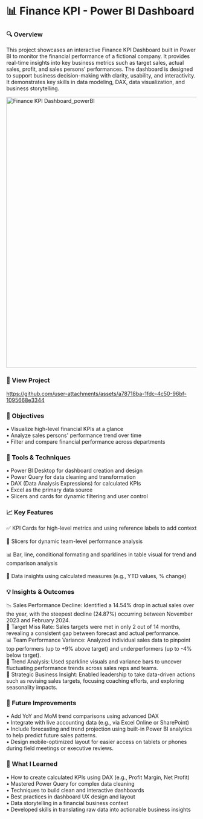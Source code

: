 # 📊 Finance KPI - Power BI Dashboard

### 🔍 Overview
This project showcases an interactive Finance KPI Dashboard built in Power BI to monitor the financial performance of a fictional company. It provides real-time insights into key business metrics such as target sales, actual sales, profit, and sales persons’ performances. The dashboard is designed to support business decision-making with clarity, usability, and interactivity. It demonstrates key skills in data modeling, DAX, data visualization, and business storytelling.

<img width="716" alt="Finance KPI Dashboard_powerBI" src="https://github.com/user-attachments/assets/54a90262-b8ad-4eeb-bd84-6c679b664b57" />

### 🔗 View Project 

https://github.com/user-attachments/assets/a78718ba-1fdc-4c50-96bf-1095668e3344

### 🎯 Objectives
•	Visualize high-level financial KPIs at a glance<br/>
•	Analyze sales persons' performance trend over time<br/>
•	Filter and compare financial performance across departments<br/> 

### 🧩 Tools & Techniques
•	Power BI Desktop for dashboard creation and design<br/>
•	Power Query for data cleaning and transformation<br/>
•	DAX (Data Analysis Expressions) for calculated KPIs<br/>
•	Excel as the primary data source<br/>
•	Slicers and cards for dynamic filtering and user control<br/>

### 📈 Key Features
✅ KPI Cards for high-level metrics and using reference labels to add context<br/>  
📅 Slicers for dynamic team-level performance analysis<br/>  
📊 Bar, line, conditional formating and sparklines in table visual for trend and comparison analysis <br/>  
🧠 Data insights using calculated measures (e.g., YTD values, % change)<br/>

### 💡 Insights & Outcomes
📉 Sales Performance Decline: Identified a 14.54% drop in actual sales over the year, with the steepest decline (24.87%) occurring between November 2023 and February 2024.<br/>
🎯 Target Miss Rate: Sales targets were met in only 2 out of 14 months, revealing a consistent gap between forecast and actual performance.<br/>
📊 Team Performance Variance: Analyzed individual sales data to pinpoint top performers (up to +9% above target) and underperformers (up to -4% below target).<br/>
🧭 Trend Analysis: Used sparkline visuals and variance bars to uncover fluctuating performance trends across sales reps and teams.<br/>
🧠 Strategic Business Insight: Enabled leadership to take data-driven actions such as revising sales targets, focusing coaching efforts, and exploring seasonality impacts.<br/>

### 🚀 Future Improvements
•	Add YoY and MoM trend comparisons using advanced DAX<br/>
•	Integrate with live accounting data (e.g., via Excel Online or SharePoint)<br/>
•	Include forecasting and trend projection using built-in Power BI analytics to help predict future sales patterns.<br/>
•	Design mobile-optimized layout for easier access on tablets or phones during field meetings or executive reviews.<br/>

### 🧠 What I Learned
•	How to create calculated KPIs using DAX (e.g., Profit Margin, Net Profit)<br/> 
•	Mastered Power Query for complex data cleaning<br/>
•	Techniques to build clean and interactive dashboards<br/>
•	Best practices in dashboard UX design and layout<br/>
•	Data storytelling in a financial business context<br/>
• Developed skills in translating raw data into actionable business insights<br/>




